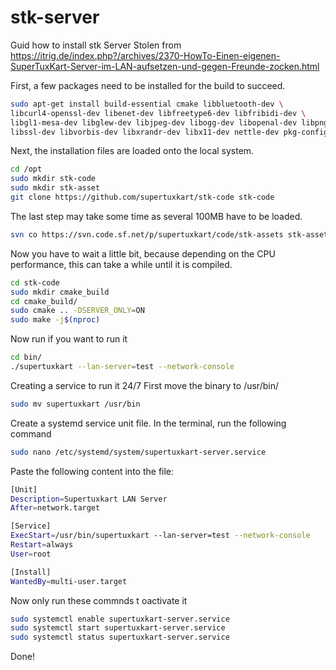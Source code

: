 # stk-server
Guid how to install stk Server
Stolen from https://itrig.de/index.php?/archives/2370-HowTo-Einen-eigenen-SuperTuxKart-Server-im-LAN-aufsetzen-und-gegen-Freunde-zocken.html

First, a few packages need to be installed for the build to succeed.
```bash
sudo apt-get install build-essential cmake libbluetooth-dev \
libcurl4-openssl-dev libenet-dev libfreetype6-dev libfribidi-dev \
libgl1-mesa-dev libglew-dev libjpeg-dev libogg-dev libopenal-dev libpng-dev \
libssl-dev libvorbis-dev libxrandr-dev libx11-dev nettle-dev pkg-config zlib1g-dev git subversion
```
Next, the installation files are loaded onto the local system.
```bash
cd /opt
sudo mkdir stk-code
sudo mkdir stk-asset
git clone https://github.com/supertuxkart/stk-code stk-code
```
The last step may take some time as several 100MB have to be loaded.
```bash
svn co https://svn.code.sf.net/p/supertuxkart/code/stk-assets stk-assets
```
Now you have to wait a little bit, because depending on the CPU performance, this can take a while until it is compiled.
```bash
cd stk-code
sudo mkdir cmake_build
cd cmake_build/
sudo cmake .. -DSERVER_ONLY=ON
sudo make -j$(nproc)
```
Now run if you want to run it 
```bash
cd bin/
./supertuxkart --lan-server=test --network-console
```

Creating a service to run it 24/7
First move the binary  to /usr/bin/
```bash
sudo mv supertuxkart /usr/bin
```
Create a systemd service unit file. In the terminal, run the following command
```bash
sudo nano /etc/systemd/system/supertuxkart-server.service
```
Paste the following content into the file:
```bash
[Unit]
Description=Supertuxkart LAN Server
After=network.target

[Service]
ExecStart=/usr/bin/supertuxkart --lan-server=test --network-console
Restart=always
User=root

[Install]
WantedBy=multi-user.target
```
Now only run these commnds t oactivate it 
```bash
sudo systemctl enable supertuxkart-server.service
sudo systemctl start supertuxkart-server.service
sudo systemctl status supertuxkart-server.service
```
Done!

